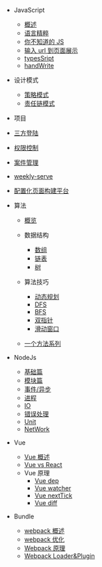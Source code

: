 - JavaScript

  - [概述](/js/overview.md)
  - [语言精粹](/js/goodParts.md)
  - [你不知道的 JS](/js/dontKnowJs.md)
  - [输入 url 到页面展示](/js/url2page.md)
  - [typesSript](/js/typescript.md)
  - [handWrite](/js/handWrite.md)

- 设计模式

  - [策略模式](/design/strategy.md)
  - [责任链模式](/design/duty.md)

- 项目

- [三方登陆](/project/oAuth.md)
- [权限控制](/project/permission.md)
- [案件管理](/project/caseManagement.md)
- [weekly-serve](/project/weeklyServe.md)
- [配置化页面构建平台](/project/autoGenerate.md)

- 算法

  - [概览](/arithmetic/overview.md)
  - 数据结构

    - [数组](/arithmetic/array.md)
    - [链表](/arithmetic/linkedList.md)
    - [树](/arithmetic/tree.md)

  - 算法技巧

    - [动态规划](/arithmetic/dynamic.md)
    - [DFS](/arithmetic/DFS.md)
    - [BFS](/arithmetic/BFS.md)
    - [双指针](/arithmetic/twoPointer.md)
    - [滑动窗口](/arithmetic/slidingWindow.md)

  - [一个方法系列](/arithmetic/oneMethod.md)

- NodeJs

  - [基础篇](/node/base.md)
  - [模块篇](/node/module.md)
  - [事件/异步](/node/event_async.md)
  - [进程](/node/process.md)
  - [IO](/node/io.md)
  - [错误处理](/node/error_handle.md)
  - [Unit](/node/unit.md)
  - [NetWork](/node/network.md)

- Vue

  - [Vue 概述](/vue/overview.md)
  - [Vue vs React](/vue/difference.md)
  - Vue 原理
    - [Vue dep](/vue/dep.md)
    - [Vue watcher](/vue/watcher.md)
    - [Vue nextTick](/vue/nextTick.md)
    - [Vue diff](/vue/diff.md)

- Bundle

  - [webpack 概述](/bundle/webpackOverview.md)
  - [webpack 优化](/bundle/webpackOptimize.md)
  - [Webpack 原理](/bundle/webpack.md)
  - [Webpack Loader&Plugin](/bundle/loader2plugin.md)
